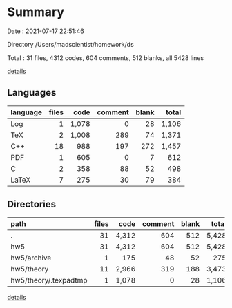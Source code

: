 # Summary

Date : 2021-07-17 22:51:46

Directory /Users/madscientist/homework/ds

Total : 31 files,  4312 codes, 604 comments, 512 blanks, all 5428 lines

[details](details.md)

## Languages
| language | files | code | comment | blank | total |
| :--- | ---: | ---: | ---: | ---: | ---: |
| Log | 1 | 1,078 | 0 | 28 | 1,106 |
| TeX | 2 | 1,008 | 289 | 74 | 1,371 |
| C++ | 18 | 988 | 197 | 272 | 1,457 |
| PDF | 1 | 605 | 0 | 7 | 612 |
| C | 2 | 358 | 88 | 52 | 498 |
| LaTeX | 7 | 275 | 30 | 79 | 384 |

## Directories
| path | files | code | comment | blank | total |
| :--- | ---: | ---: | ---: | ---: | ---: |
| . | 31 | 4,312 | 604 | 512 | 5,428 |
| hw5 | 31 | 4,312 | 604 | 512 | 5,428 |
| hw5/archive | 1 | 175 | 48 | 52 | 275 |
| hw5/theory | 11 | 2,966 | 319 | 188 | 3,473 |
| hw5/theory/.texpadtmp | 1 | 1,078 | 0 | 28 | 1,106 |

[details](details.md)